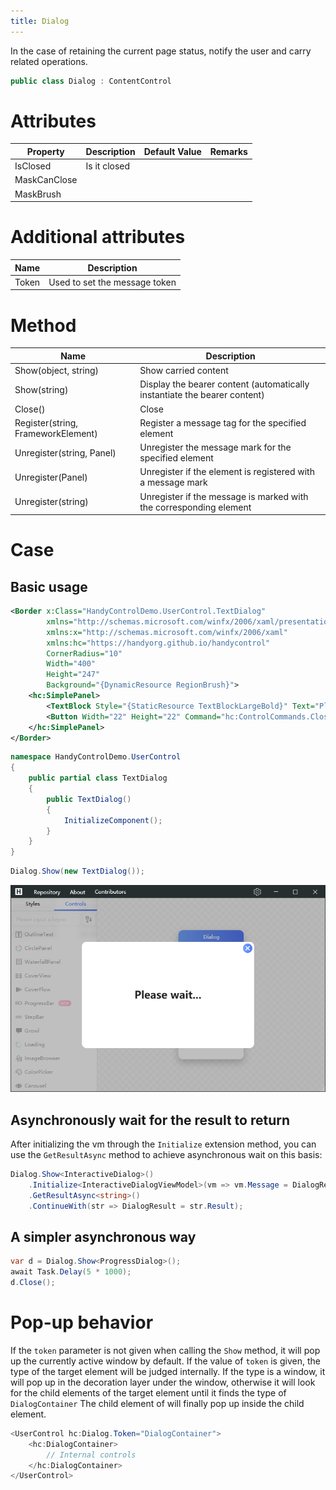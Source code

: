 ```yaml
---
title: Dialog
---
```


In the case of retaining the current page status, notify the user and carry related operations.

```cs
public class Dialog : ContentControl
```

# Attributes
|Property|Description|Default Value|Remarks|
|-|-|-|-|
|IsClosed|Is it closed||||
|MaskCanClose|||||
|MaskBrush|||||

# Additional attributes
|Name|Description|
|-|-|
| Token | Used to set the message token |

# Method
|Name|Description|
|-|-|
| Show(object, string) | Show carried content |
| Show<T>(string) | Display the bearer content (automatically instantiate the bearer content) |
| Close() | Close |
| Register(string, FrameworkElement) | Register a message tag for the specified element |
| Unregister(string, Panel) | Unregister the message mark for the specified element |
| Unregister(Panel) | Unregister if the element is registered with a message mark |
| Unregister(string) | Unregister if the message is marked with the corresponding element |

# Case
## Basic usage

```xml
<Border x:Class="HandyControlDemo.UserControl.TextDialog"
        xmlns="http://schemas.microsoft.com/winfx/2006/xaml/presentation"
        xmlns:x="http://schemas.microsoft.com/winfx/2006/xaml"
        xmlns:hc="https://handyorg.github.io/handycontrol"
        CornerRadius="10"
        Width="400"
        Height="247"
        Background="{DynamicResource RegionBrush}">
    <hc:SimplePanel>
        <TextBlock Style="{StaticResource TextBlockLargeBold}" Text="Please Wait"/>
        <Button Width="22" Height="22" Command="hc:ControlCommands.Close" Style="{StaticResource ButtonIcon}" Foreground="{DynamicResource PrimaryBrush}" hc:IconElement.Geometry="{StaticResource ErrorGeometry}" Padding="0" HorizontalAlignment="Right" VerticalAlignment="Top" Margin="0,4,4,0"/>    
    </hc:SimplePanel>
</Border>
```

```cs
namespace HandyControlDemo.UserControl
{
    public partial class TextDialog
    {
        public TextDialog()
        {
            InitializeComponent();
        }
    }
}
```

```cs
Dialog.Show(new TextDialog());
```

![Dialog](https://raw.githubusercontent.com/HandyOrg/HandyOrgResource/master/HandyControl/Resources/Dialog.png)

## Asynchronously wait for the result to return

After initializing the vm through the `Initialize` extension method, you can use the `GetResultAsync` method to achieve asynchronous wait on this basis:

```cs
Dialog.Show<InteractiveDialog>()
    .Initialize<InteractiveDialogViewModel>(vm => vm.Message = DialogResult)
    .GetResultAsync<string>()
    .ContinueWith(str => DialogResult = str.Result);
```

## A simpler asynchronous way

```cs
var d = Dialog.Show<ProgressDialog>();
await Task.Delay(5 * 1000);
d.Close();
```

# Pop-up behavior

If the `token` parameter is not given when calling the `Show` method, it will pop up the currently active window by default. If the value of `token` is given, the type of the target element will be judged internally. If the type is a window, it will pop up in the decoration layer under the window, otherwise it will look for the child elements of the target element until it finds the type of `DialogContainer` The child element of will finally pop up inside the child element.

```cs
<UserControl hc:Dialog.Token="DialogContainer">
    <hc:DialogContainer>
        // Internal controls
    </hc:DialogContainer>
</UserControl>
```
